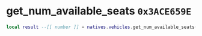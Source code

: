 # get_num_available_seats `0x3ACE659E`

```lua
local result --[[ number ]] = natives.vehicles.get_num_available_seats(_vehicle --[[ number ]])
```